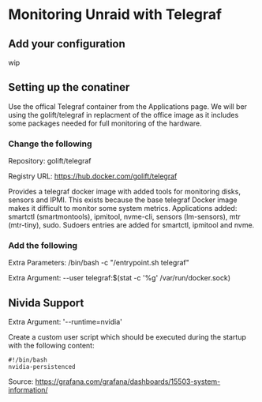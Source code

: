 # Monitoring Unraid with Telegraf

## Add your configuration
wip


## Setting up the conatiner

Use the offical Telegraf container from the Applications page. We will ber using the golift/telegraf in replacment of the office image as it includes some packages needed for full monitoring of the hardware.
### Change the following

Repository: golift/telegraf

Registry URL: https://hub.docker.com/golift/telegraf

Provides a telegraf docker image with added tools for monitoring disks, sensors and IPMI. This exists because the base telegraf Docker image makes it difficult to monitor some system metrics. Applications added: smartctl (smartmontools), ipmitool, nvme-cli, sensors (lm-sensors), mtr (mtr-tiny), sudo. Sudoers entries are added for smartctl, ipmitool and nvme.

### Add the following

Extra Parameters: /bin/bash -c "/entrypoint.sh telegraf"

Extra Argument: --user telegraf:$(stat -c '%g' /var/run/docker.sock)
## Nivida Support
Extra Argument: '--runtime=nvidia'

Create a custom user script which should be executed during the startup with the following content:

```
#!/bin/bash
nvidia-persistenced
```

Source: https://grafana.com/grafana/dashboards/15503-system-information/
